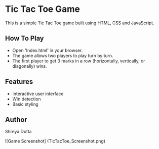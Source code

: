 # Tic Tac Toe Game
This is a simple Tic Tac Toe game built using HTML, CSS and JavaScript.

## How To Play
- Open 'Index.html' in your browser.
- The game allows two players to play turn by turn.
- The first player to get 3 marks in a row (horizontally, vertically, or diagonally) wins.

## Features
- Interactive user interface
- Win detection
- Basic styling

## Author
Shreya Dutta

![Game Screenshot] (TicTacToe_Screenshot.png)